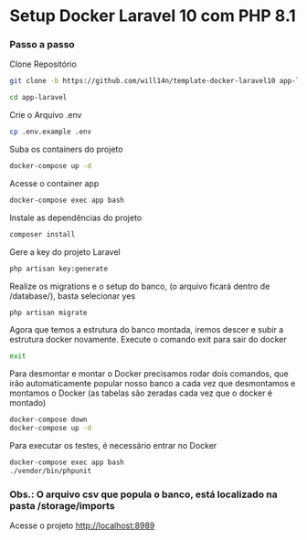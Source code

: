 
# Setup Docker Laravel 10 com PHP 8.1

### Passo a passo
Clone Repositório
```sh
git clone -b https://github.com/will14n/template-docker-laravel10 app-laravel
```
```sh
cd app-laravel
```


Crie o Arquivo .env
```sh
cp .env.example .env
```


Suba os containers do projeto
```sh
docker-compose up -d
```


Acesse o container app
```sh
docker-compose exec app bash
```


Instale as dependências do projeto
```sh
composer install
```


Gere a key do projeto Laravel
```sh
php artisan key:generate
```

Realize os migrations e o setup do banco, (o arquivo ficará dentro de /database/), basta selecionar yes
```sh
php artisan migrate
```

Agora que temos a estrutura do banco montada, iremos descer e subir a estrutura docker novamente.
Execute o comando exit para sair do docker
```sh
exit
```

Para desmontar e montar o Docker precisamos rodar dois comandos, que irão automaticamente popular nosso banco a cada vez que desmontamos e montamos o Docker (as tabelas são zeradas cada vez que o docker é montado)
```sh
docker-compose down
docker-compose up -d
```

Para executar os testes, é necessário entrar no Docker
```sh
docker-compose exec app bash
./vendor/bin/phpunit
```

### Obs.: O arquivo csv que popula o banco, está localizado na pasta /storage/imports

Acesse o projeto
[http://localhost:8989](http://localhost:8989)
